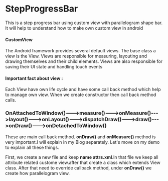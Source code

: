 # StepProgressBar
This is a step progress bar using custom view with parallelogram shape bar. It will help to understand how to make own custom view in android 

#### CustomView
The Android framework provides several default views. The base class a view is the View. Views are responsible for measuring, layouting and drawing themselves and their child elements. Views are also responsible for saving their UI state and handling touch events

#### Important fact about view :

Each View have own life cycle and have some call back method which help to manage own view. When we create constructor then call back method calls.

### OnAttachedToWindow()--->measure()--->onMeasure()--->layout()--->onLayout()--->dispatchDraw()--->draw()--->onDraw()--->onDetachedToWindow()

These are main call back method. **onDraw()** and **onMeasure()** method is very important.I will explain in my Blog separately.
Let's move on my demo to explain all these things.

First, we create a new file and keep **name attrs.xml**.In that file we keep all attribute related custome view.after that create a class which extends View class. After that need to override callback method, under **onDraw()** we create how parallelogram view.
